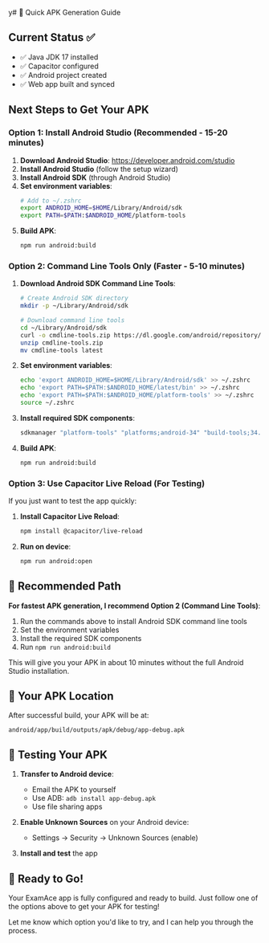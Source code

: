 y# 🚀 Quick APK Generation Guide

## Current Status ✅
- ✅ Java JDK 17 installed
- ✅ Capacitor configured
- ✅ Android project created
- ✅ Web app built and synced

## Next Steps to Get Your APK

### Option 1: Install Android Studio (Recommended - 15-20 minutes)

1. **Download Android Studio**: https://developer.android.com/studio
2. **Install Android Studio** (follow the setup wizard)
3. **Install Android SDK** (through Android Studio)
4. **Set environment variables**:
   ```bash
   # Add to ~/.zshrc
   export ANDROID_HOME=$HOME/Library/Android/sdk
   export PATH=$PATH:$ANDROID_HOME/platform-tools
   ```
5. **Build APK**:
   ```bash
   npm run android:build
   ```

### Option 2: Command Line Tools Only (Faster - 5-10 minutes)

1. **Download Android SDK Command Line Tools**:
   ```bash
   # Create Android SDK directory
   mkdir -p ~/Library/Android/sdk
   
   # Download command line tools
   cd ~/Library/Android/sdk
   curl -o cmdline-tools.zip https://dl.google.com/android/repository/commandlinetools-mac-11076708_latest.zip
   unzip cmdline-tools.zip
   mv cmdline-tools latest
   ```

2. **Set environment variables**:
   ```bash
   echo 'export ANDROID_HOME=$HOME/Library/Android/sdk' >> ~/.zshrc
   echo 'export PATH=$PATH:$ANDROID_HOME/latest/bin' >> ~/.zshrc
   echo 'export PATH=$PATH:$ANDROID_HOME/platform-tools' >> ~/.zshrc
   source ~/.zshrc
   ```

3. **Install required SDK components**:
   ```bash
   sdkmanager "platform-tools" "platforms;android-34" "build-tools;34.0.0"
   ```

4. **Build APK**:
   ```bash
   npm run android:build
   ```

### Option 3: Use Capacitor Live Reload (For Testing)

If you just want to test the app quickly:

1. **Install Capacitor Live Reload**:
   ```bash
   npm install @capacitor/live-reload
   ```

2. **Run on device**:
   ```bash
   npm run android:open
   ```

## 🎯 Recommended Path

**For fastest APK generation, I recommend Option 2 (Command Line Tools)**:

1. Run the commands above to install Android SDK command line tools
2. Set the environment variables
3. Install the required SDK components
4. Run `npm run android:build`

This will give you your APK in about 10 minutes without the full Android Studio installation.

## 📱 Your APK Location

After successful build, your APK will be at:
```
android/app/build/outputs/apk/debug/app-debug.apk
```

## 🧪 Testing Your APK

1. **Transfer to Android device**:
   - Email the APK to yourself
   - Use ADB: `adb install app-debug.apk`
   - Use file sharing apps

2. **Enable Unknown Sources** on your Android device:
   - Settings → Security → Unknown Sources (enable)

3. **Install and test** the app

## 🚀 Ready to Go!

Your ExamAce app is fully configured and ready to build. Just follow one of the options above to get your APK for testing!

Let me know which option you'd like to try, and I can help you through the process.
